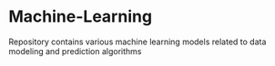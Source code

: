 # Machine-Learning
Repository contains various machine learning models related to data modeling and prediction algorithms
